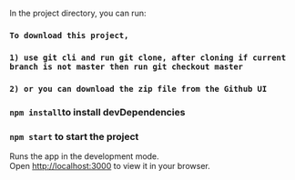 In the project directory, you can run:

### `To download this project,`
### `1) use git cli and run git clone, after cloning if current branch is not master then run git checkout master`
### `2) or you can download the zip file from the Github UI`
### `npm install`to install devDependencies
### `npm start` to start the project

Runs the app in the development mode.\
Open [http://localhost:3000](http://localhost:3000) to view it in your browser.
